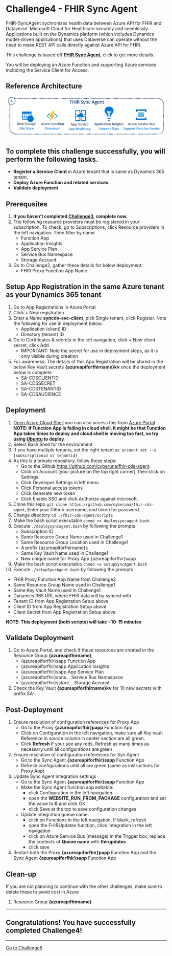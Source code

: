 # Challenge4 - FHIR Sync Agent

FHIR-SyncAgent sychronizes health data between Azure API for FHIR and Dataverse' Microsoft Cloud for Healthcare securely and seemlessly. Applications built on the Dynamics platform (which includes Dynamics model-driven applications) that uses Dataverse can operate without the need to make REST API calls directly against Azure API for FHIR. 

This challenge is based off **[FHIR Sync Agent](https://github.com/microsoft/fhir-cds-agent)**, click to get more details.

You will be deploying an Azure Function and supporting Azure services including the Service Client for Access.

## Reference Architecture
<center><img src="../images/fhir-syncagent.png" width="650"></center>

## To complete this challenge successfully, you will perform the following tasks.

* **Register a Service Client** in Azure tenant that is same as Dynamics 365 tenant.
* **Deploy Azure Function and related services**. 
* **Validate deployment**.

## Prerequsites

1. **If you haven't completed [Challenge3](../Challenge3-FHIRLoader/ReadMe.md), complete now.**
2. The following resource providers must be registered in your subscription. To check, go to Subscriptions, click Resource providers in the left navigation. Then filter by name
   * Function App
   * Application Insights
   * App Service Plan
   * Service Bus Namespace
   * Storage Account
3. Go to Challenge2, gather these details for below deployment:
   * FHIR Proxy Function App Name

## Setup App Registration in the same Azure tenant as your Dynamics 365 tenant
1. Go to App Registrations in Azure Portal
2. Click + New registration
3. Enter a Name **syncdv-svc-client**, pick Single tenant, click Register. Note the following for use in deployment below:
   * Application (client) ID
   * Directory (tenant) ID
4. Go to Certificates & secrets in the left navigation, click + New client secret, click Add. 
   * IMPORTANT: Note the secret for use in deployment steps, as it is only visible during creation
6. For awareness: The details of this App Registration will be stored in the below Key Vault secrets **{azureapiforfhirname}kv** once the deployment below is complete
   * SA-CDSCLIENTID
   * SA-CDSSECRET
   * SA-CDSTENANTID
   * SA-CDSAUDIENCE

## Deployment
1. [Open Azure Cloud Shell](https://shell.azure.com) you can also access this from [Azure Portal](https://portal.azure.com) **NOTE: If Function App is failing in cloud shell, it might be that Function App takes times to deploy and cloud shell is moving too fast, so try using [Ubuntu](https://github.com/microsoft/OpenHack-FHIR/tree/main/Challenge00-Prerequistes#needs-to-be-installed-before-starting-challenge02) to deploy** 
2. Select Bash Shell for the environment 
3. If you have multiple tenants, set the right tenant ```az account set --s {subscriptionid or tenantid}```
4. As this is a private repository, follow these steps:
   * Go to the Github https://github.com/cyberuna/fhir-cds-agent. 
   * Click on Account (your picture on the top right corner), then click on Settings. 
   * Click Developer Settings in left menu
   * Click Personal access tokens
   * Click Generate new token 
   * Click Enable SSO and click Authorize against microsoft.
6. Clone this repo ```git clone https://github.com/cyberuna/fhir-cds-agent```, Enter your Github username, and token for password.
7. Change directory ```cd ./fhir-cds-agent/scripts```
8. Make the bash script executable ```chmod +x deploysyncagent.bash```
9. Execute ```./deploysyncagent.bash``` by following the prompts
   * Subscription ID 
   * Same Resource Group Name used in Challenge1
   * Same Resource Group Location used in Challenge1
   * A prefix {azureapiforfhirname}s
   * Same Key Vault Name used in Challenge1
   * New unique name for Proxy App {azureapiforfhir}sapp
10. Make the bash script executable ```chmod +x setupSyncAgent.bash```
11. Execute ```./setupSyncAgent.bash``` by following the prompts
   * FHIR Proxy Function App Name from Challenge2
   * Same Resource Group Name used in Challenge1
   * Same Key Vault Name used in Challenge1
   * Dynamics 365 URL where FHIR data will by synced with
   * Tenant ID from App Registration Setup above
   * Client ID from App Registration Setup above
   * Client Secret from App Registration Setup above

**NOTE: This deployment (both scripts) will take ~10-15 minutes**

## Validate Deployment
1. Go to Azure Portal, and check if these resources are created in the Resource Group **{azureapifhirname}**
   * {azureapiforfhir}sapp Function App
   * {azureapiforfhir}sapp Application Insights
   * {azureapiforfhir}sapp App Service Plan
   * {azureapiforfhir}sbns... Service Bus Namespace
   * {azureapiforfhir}sstore... Storage Account
2. Check the Key Vault **{azureapiforfhirname}kv** for 10 new secrets with prefix SA-. 

## Post-Deployment 
1. Ensure resolution of configuration references for Proxy App
   * Go to the Proxy **{azureapiforfhir}papp** Function App
   * Click on Configuration in the left navigation, make sure all Key vault Reference in source column in center section are all green. 
   * Click **Refresh** if your see any reds. Refresh as many times as necessary until all configurations are green
2. Ensure resolution of configuration references for Syn Agent
   * Go to the Sync Agent **{azureapiforfhir}sapp** Function App
   * Refresh configurations until all are green (same as instructions for Proxy App)
3. Update Sync Agent integration settings
   * Go to the Sync Agent **{azureapiforfhir}sapp** Function App
   * Make the Sync Agent function app editable:
      * click Configuration in the left navigation
      * open the **WEBSITE_RUN_FROM_PACKAGE** configuration and set the value to **0** and click OK
      * click Save at the top to save configuration changes
   * Update integration queue name:
      * click on Functions in the left navigation. If blank, refresh
      * open the FHIRUpdates function, click Integration in the left navigation
      * click on Azure Service Bus (message) in the Trigger box, replace the contects of **Queue name** with **fhirupdates**
      * click save
4. Restart both the Proxy **{azureapiforfhir}papp** Function App and the Sync Agent **{azureapiforfhir}sapp** Function App

## Clean-up
If you are not planning to continue with the other challenges, make sure to delete these to avoid cost in Azure
1. Resource Group **{azureapifhirname}**
---

## Congratulations! You have successfully completed Challenge4! 

***


[Go to Challenge5](../Challenge5-FHIRSyncDV/ReadMe.md)

